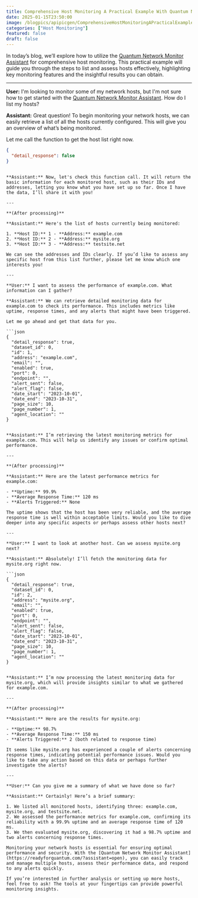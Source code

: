 ```yaml
---
title: Comprehensive Host Monitoring A Practical Example With Quantum Network Monitor
date: 2025-01-15T23:50:00
image: /blogpics/apipicgen/ComprehensiveHostMonitoringAPracticalExampleWithFreeNetworkMonitor-UMNAWLCT68.jpg
categories: ["Host Monitoring"]
featured: false
draft: false
---
```

In today’s blog, we’ll explore how to utilize the [Quantum Network Monitor Assistant](https://readyforquantum.com/?assistant=open) for comprehensive host monitoring. This practical example will guide you through the steps to list and assess hosts effectively, highlighting key monitoring features and the insightful results you can obtain.

---

**User:** I'm looking to monitor some of my network hosts, but I'm not sure how to get started with the [Quantum Network Monitor Assistant](https://readyforquantum.com/?assistant=open). How do I list my hosts?

**Assistant:** Great question! To begin monitoring your network hosts, we can easily retrieve a list of all the hosts currently configured. This will give you an overview of what’s being monitored.

Let me call the function to get the host list right now.

```json
{
  "detail_response": false
}
```
```

**Assistant:** Now, let's check this function call. It will return the basic information for each monitored host, such as their IDs and addresses, letting you know what you have set up so far. Once I have the data, I’ll share it with you!

---

**(After processing)**

**Assistant:** Here's the list of hosts currently being monitored:

1. **Host ID:** 1 - **Address:** example.com
2. **Host ID:** 2 - **Address:** mysite.org
3. **Host ID:** 3 - **Address:** testsite.net

We can see the addresses and IDs clearly. If you’d like to assess any specific host from this list further, please let me know which one interests you!

---

**User:** I want to assess the performance of example.com. What information can I gather?

**Assistant:** We can retrieve detailed monitoring data for example.com to check its performance. This includes metrics like uptime, response times, and any alerts that might have been triggered. 

Let me go ahead and get that data for you.

```json
{
  "detail_response": true,
  "dataset_id": 0,
  "id": 1,
  "address": "example.com",
  "email": "",
  "enabled": true,
  "port": 0,
  "endpoint": "",
  "alert_sent": false,
  "alert_flag": false,
  "date_start": "2023-10-01",
  "date_end": "2023-10-31",
  "page_size": 10,
  "page_number": 1,
  "agent_location": ""
}
```
```

**Assistant:** I’m retrieving the latest monitoring metrics for example.com. This will help us identify any issues or confirm optimal performance.

---

**(After processing)**

**Assistant:** Here are the latest performance metrics for example.com:

- **Uptime:** 99.9%
- **Average Response Time:** 120 ms
- **Alerts Triggered:** None

The uptime shows that the host has been very reliable, and the average response time is well within acceptable limits. Would you like to dive deeper into any specific aspects or perhaps assess other hosts next?

---

**User:** I want to look at another host. Can we assess mysite.org next?

**Assistant:** Absolutely! I’ll fetch the monitoring data for mysite.org right now.

```json
{
  "detail_response": true,
  "dataset_id": 0,
  "id": 2,
  "address": "mysite.org",
  "email": "",
  "enabled": true,
  "port": 0,
  "endpoint": "",
  "alert_sent": false,
  "alert_flag": false,
  "date_start": "2023-10-01",
  "date_end": "2023-10-31",
  "page_size": 10,
  "page_number": 1,
  "agent_location": ""
}
```
```

**Assistant:** I’m now processing the latest monitoring data for mysite.org, which will provide insights similar to what we gathered for example.com.

---

**(After processing)**

**Assistant:** Here are the results for mysite.org:

- **Uptime:** 98.7%
- **Average Response Time:** 150 ms
- **Alerts Triggered:** 2 (both related to response time)

It seems like mysite.org has experienced a couple of alerts concerning response times, indicating potential performance issues. Would you like to take any action based on this data or perhaps further investigate the alerts?

---

**User:** Can you give me a summary of what we have done so far?

**Assistant:** Certainly! Here’s a brief summary:

1. We listed all monitored hosts, identifying three: example.com, mysite.org, and testsite.net.
2. We assessed the performance metrics for example.com, confirming its reliability with a 99.9% uptime and an average response time of 120 ms.
3. We then evaluated mysite.org, discovering it had a 98.7% uptime and two alerts concerning response times.

Monitoring your network hosts is essential for ensuring optimal performance and security. With the [Quantum Network Monitor Assistant](https://readyforquantum.com/?assistant=open), you can easily track and manage multiple hosts, assess their performance data, and respond to any alerts quickly.

If you’re interested in further analysis or setting up more hosts, feel free to ask! The tools at your fingertips can provide powerful monitoring insights.